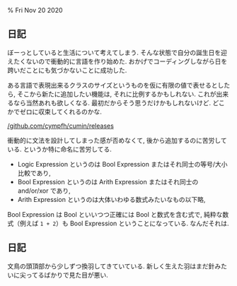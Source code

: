% Fri Nov 20 2020

## 日記

ぼーっとしていると生活について考えてしまう.
そんな状態で自分の誕生日を迎えたくないので衝動的に言語を作り始めた.
おかげでコーディングしながら日を跨いだことにも気づかないことに成功した.

ある言語で表現出来るクラスのサイズというものを仮に有限の値で表せるとしたら,
そこから新たに追加したい機能は, それに比例するかもしれない.
これが出来るなら当然あれも欲しくなる.
最初だからそう思うだけかもしれないけど.
どこかでゼロに収束してくれるのかな.

[/github.com/cympfh/cumin/releases](https://github.com/cympfh/cumin/releases)

衝動的に文法を設計してしまった感が否めなくて,
後から追加するのに苦労している.
というか特に命名に苦労してる.

- Logic Expression というのは Bool Expression またはそれ同士の等号/大小比較であり,
- Bool Expression というのは Arith Expression またはそれ同士の and/or/xor であり,
- Arith Expression というのは大体いわゆる数式みたいなもの以下略,

Bool Expression は Bool といいつつ正確には Bool と数式を含む式で, 純粋な数式（例えば `1 + 2`）も Bool Expression ということになっている.
なんだそれは.

## 日記

文鳥の頭頂部から少しずつ換羽してきていている.
新しく生えた羽はまだ針みたいに尖ってるばかりで見た目が悪い.
